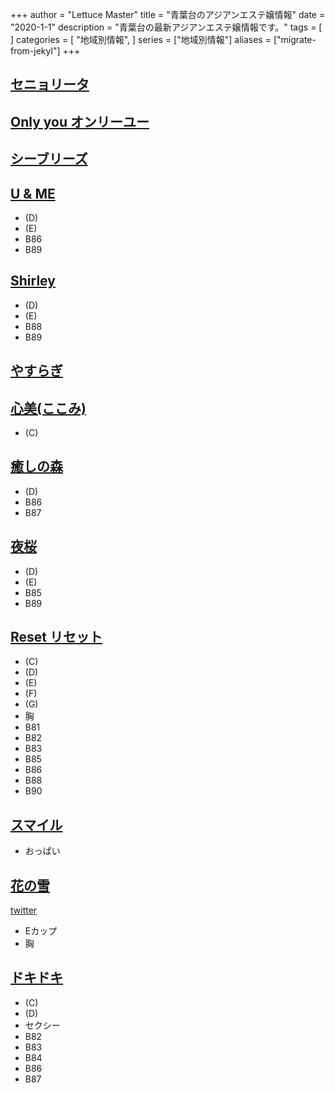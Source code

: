 +++
author = "Lettuce Master"
title = "青葉台のアジアンエステ嬢情報"
date = "2020-1-1"
description = "青葉台の最新アジアンエステ嬢情報です。"
tags = [
]
categories = [
    "地域別情報",
]
series = ["地域別情報"]
aliases = ["migrate-from-jekyl"]
+++

## [セニョリータ](http://est70.xyz/srt/)
## [Only you オンリーユー](http://esthegt.xyz/oya/)
## [シーブリーズ](http://est70.jp/sea/)
## [U & ME](http://202.z.sanheanli.com/)
- (D)
- (E)
- B86
- B89
## [Shirley](http://koukoku.xyz/shirley/)
- (D)
- (E)
- B88
- B89
## [やすらぎ](http://est70.jp/yas/)
## [心美(ここみ)](http://www.ms-kkm.com/)
- (C)
## [癒しの森](http://iyashinomori.ests.co/)
- (D)
- B86
- B87
## [夜桜](https://yozakura.ests.jp/)
- (D)
- (E)
- B85
- B89
## [Reset リセット](http://crescent.tyo.ac/)
- (C)
- (D)
- (E)
- (F)
- (G)
- 胸
- B81
- B82
- B83
- B85
- B86
- B88
- B90
## [スマイル](http://massage-est.pink/)
- おっぱい
## [花の雪](http://www.es-angela.link/)
[twitter](https://twitter.com/hananoyuki6688?ref_src=twsrc%5Etfw)
- Eカップ
- 胸
## [ドキドキ](http://www.dokidoki.esturl.com/)
- (C)
- (D)
- セクシー
- B82
- B83
- B84
- B86
- B87
